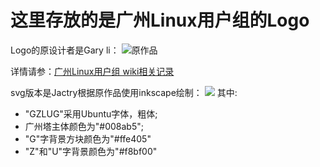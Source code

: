 # 这里存放的是广州Linux用户组的Logo

Logo的原设计者是Gary li：
![原作品](https://raw.github.com/gzlug/artwork/master/logo/source.jpg)

详情请参：[广州Linux用户组 wiki相关记录](http://wiki.gzlug.org/gzlug_logo_plan)

svg版本是Jactry根据原作品使用inkscape绘制：
![](https://raw.github.com/gzlug/artwork/master/logo/Logo.png)
其中:
* "GZLUG"采用Ubuntu字体，粗体;
* 广州塔主体颜色为"#008ab5";
* "G"字背景方块颜色为"#ffe405"
* "Z"和"U"字背景颜色为"#f8bf00"